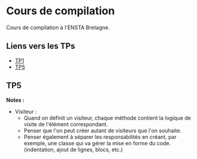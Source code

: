 # Cours de compilation

Cours de compilation à l'ENSTA Bretagne.

## Liens vers les TPs

- [TP1](TPs/TP1/README.md)
- [TP5](TPs/TP5/README.md)

## TP5

**Notes :**

- Visiteur :
  - Quand on définit un visiteur, chaque méthode contient la logique de visite de l'élément correspondant.
  - Penser que l'on peut créer autant de visiteurs que l'on souhaite.
  - Penser également à séparer les responsabilités en créant, par exemple, une classe qui va gérer la mise en forme du code. (indentation, ajout de lignes, blocs, etc.)
